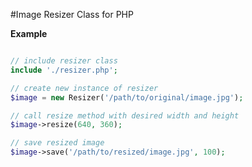 #Image Resizer Class for PHP

**Example**

```php

// include resizer class
include './resizer.php';

// create new instance of resizer
$image = new Resizer('/path/to/original/image.jpg');

// call resize method with desired width and height
$image->resize(640, 360);

// save resized image
$image->save('/path/to/resized/image.jpg', 100);


```
